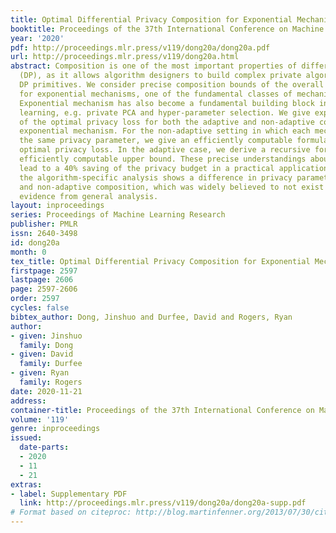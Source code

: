 ```yaml
---
title: Optimal Differential Privacy Composition for Exponential Mechanisms
booktitle: Proceedings of the 37th International Conference on Machine Learning
year: '2020'
pdf: http://proceedings.mlr.press/v119/dong20a/dong20a.pdf
url: http://proceedings.mlr.press/v119/dong20a.html
abstract: Composition is one of the most important properties of differential privacy
  (DP), as it allows algorithm designers to build complex private algorithms from
  DP primitives. We consider precise composition bounds of the overall privacy loss
  for exponential mechanisms, one of the fundamental classes of mechanisms in DP.
  Exponential mechanism has also become a fundamental building block in private machine
  learning, e.g. private PCA and hyper-parameter selection. We give explicit formulations
  of the optimal privacy loss for both the adaptive and non-adaptive composition of
  exponential mechanism. For the non-adaptive setting in which each mechanism has
  the same privacy parameter, we give an efficiently computable formulation of the
  optimal privacy loss. In the adaptive case, we derive a recursive formula and an
  efficiently computable upper bound. These precise understandings about the problem
  lead to a 40% saving of the privacy budget in a practical application. Furthermore,
  the algorithm-specific analysis shows a difference in privacy parameters of adaptive
  and non-adaptive composition, which was widely believed to not exist based on the
  evidence from general analysis.
layout: inproceedings
series: Proceedings of Machine Learning Research
publisher: PMLR
issn: 2640-3498
id: dong20a
month: 0
tex_title: Optimal Differential Privacy Composition for Exponential Mechanisms
firstpage: 2597
lastpage: 2606
page: 2597-2606
order: 2597
cycles: false
bibtex_author: Dong, Jinshuo and Durfee, David and Rogers, Ryan
author:
- given: Jinshuo
  family: Dong
- given: David
  family: Durfee
- given: Ryan
  family: Rogers
date: 2020-11-21
address: 
container-title: Proceedings of the 37th International Conference on Machine Learning
volume: '119'
genre: inproceedings
issued:
  date-parts:
  - 2020
  - 11
  - 21
extras:
- label: Supplementary PDF
  link: http://proceedings.mlr.press/v119/dong20a/dong20a-supp.pdf
# Format based on citeproc: http://blog.martinfenner.org/2013/07/30/citeproc-yaml-for-bibliographies/
---
```

